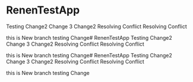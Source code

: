 # RenenTestApp
Testing
Change2 
Change 3 
Change2 
Resolving Conflict
Resolving Conflict

this is New branch testing Change# RenenTestApp
Testing
Change2 
Change 3 
Change2 
Resolving Conflict
Resolving Conflict

this is New branch testing Change# RenenTestApp
Testing
Change2 
Change 3 
Change2 
Resolving Conflict
Resolving Conflict

this is New branch testing Change
